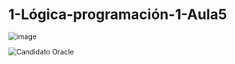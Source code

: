# 1-Lógica-programación-1-Aula5
 
![image](https://github.com/Galbickus/1-logica-programacion-1-Aula5/assets/135274833/fa96039b-ba61-46e4-a57c-fad7d58be232)

![Candidato Oracle](https://github.com/Galbickus/1-logica-programacion-1-Aula1/assets/135274833/76bafaca-a9d5-4eac-a8a3-577df0b57449)


